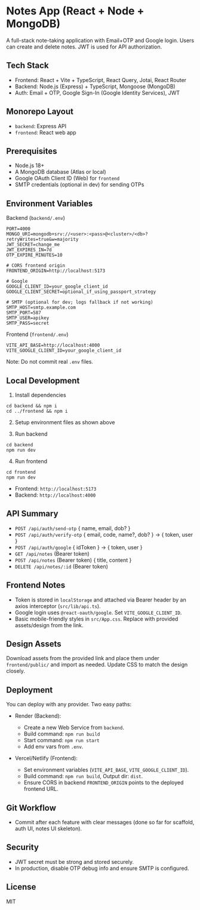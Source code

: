 Notes App (React + Node + MongoDB)
==================================

A full-stack note-taking application with Email+OTP and Google login. Users can create and delete notes. JWT is used for API authorization.

Tech Stack
---------
- Frontend: React + Vite + TypeScript, React Query, Jotai, React Router
- Backend: Node.js (Express) + TypeScript, Mongoose (MongoDB)
- Auth: Email + OTP, Google Sign-In (Google Identity Services), JWT

Monorepo Layout
---------------
- `backend`: Express API
- `frontend`: React web app

Prerequisites
-------------
- Node.js 18+
- A MongoDB database (Atlas or local)
- Google OAuth Client ID (Web) for `frontend`
- SMTP credentials (optional in dev) for sending OTPs

Environment Variables
---------------------

Backend (`backend/.env`)
```
PORT=4000
MONGO_URI=mongodb+srv://<user>:<pass>@<cluster>/<db>?retryWrites=true&w=majority
JWT_SECRET=change_me
JWT_EXPIRES_IN=7d
OTP_EXPIRE_MINUTES=10

# CORS frontend origin
FRONTEND_ORIGIN=http://localhost:5173

# Google
GOOGLE_CLIENT_ID=your_google_client_id
GOOGLE_CLIENT_SECRET=optional_if_using_passport_strategy

# SMTP (optional for dev; logs fallback if not working)
SMTP_HOST=smtp.example.com
SMTP_PORT=587
SMTP_USER=apikey
SMTP_PASS=secret
```

Frontend (`frontend/.env`)
```
VITE_API_BASE=http://localhost:4000
VITE_GOOGLE_CLIENT_ID=your_google_client_id
```

Note: Do not commit real `.env` files.

Local Development
-----------------

1) Install dependencies
```
cd backend && npm i
cd ../frontend && npm i
```

2) Setup environment files as shown above

3) Run backend
```
cd backend
npm run dev
```

4) Run frontend
```
cd frontend
npm run dev
```

- Frontend: `http://localhost:5173`
- Backend: `http://localhost:4000`

API Summary
-----------
- `POST /api/auth/send-otp` { name, email, dob? }
- `POST /api/auth/verify-otp` { email, code, name?, dob? } → { token, user }
- `POST /api/auth/google` { idToken } → { token, user }
- `GET /api/notes` (Bearer token)
- `POST /api/notes` (Bearer token) { title, content }
- `DELETE /api/notes/:id` (Bearer token)

Frontend Notes
--------------
- Token is stored in `localStorage` and attached via Bearer header by an axios interceptor (`src/lib/api.ts`).
- Google login uses `@react-oauth/google`. Set `VITE_GOOGLE_CLIENT_ID`.
- Basic mobile-friendly styles in `src/App.css`. Replace with provided assets/design from the link.

Design Assets
-------------
Download assets from the provided link and place them under `frontend/public/` and import as needed. Update CSS to match the design closely.

Deployment
----------

You can deploy with any provider. Two easy paths:

- Render (Backend):
  - Create a new Web Service from `backend`.
  - Build command: `npm run build`
  - Start command: `npm run start`
  - Add env vars from `.env`.

- Vercel/Netlify (Frontend):
  - Set environment variables (`VITE_API_BASE`, `VITE_GOOGLE_CLIENT_ID`).
  - Build command: `npm run build`, Output dir: `dist`.
  - Ensure CORS in backend `FRONTEND_ORIGIN` points to the deployed frontend URL.

Git Workflow
------------
- Commit after each feature with clear messages (done so far for scaffold, auth UI, notes UI skeleton).

Security
--------
- JWT secret must be strong and stored securely.
- In production, disable OTP debug info and ensure SMTP is configured.

License
-------
MIT

